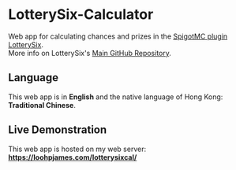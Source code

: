# LotterySix-Calculator
Web app for calculating chances and prizes in the [SpigotMC plugin LotterySix](https://www.spigotmc.org/resources/107573/).<br>
More info on LotterySix's [Main GitHub Repository](https://github.com/LOOHP/LotterySix).

## Language
This web app is in **English** and the native language of Hong Kong: **Traditional Chinese**.

## Live Demonstration
This web app is hosted on my web server: **https://loohpjames.com/lotterysixcal/**
